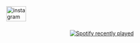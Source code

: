 <div align="left">
  <a href="https://www.instagram.com/anngellmww/" target="_blank">
    <img src="https://raw.githubusercontent.com/maurodesouza/profile-readme-generator/master/src/assets/icons/social/instagram/default.svg" width="52" height="40" alt="instagram logo"  />
  </a>
</div>

###

<div align="center">
  <a href="https://open.spotify.com/user/Annngell">
    <img src="https://spotify-recently-played-readme.vercel.app/api?user=Annngell&count=5" alt="Spotify recently played"  />
  </a>
</div>

###
